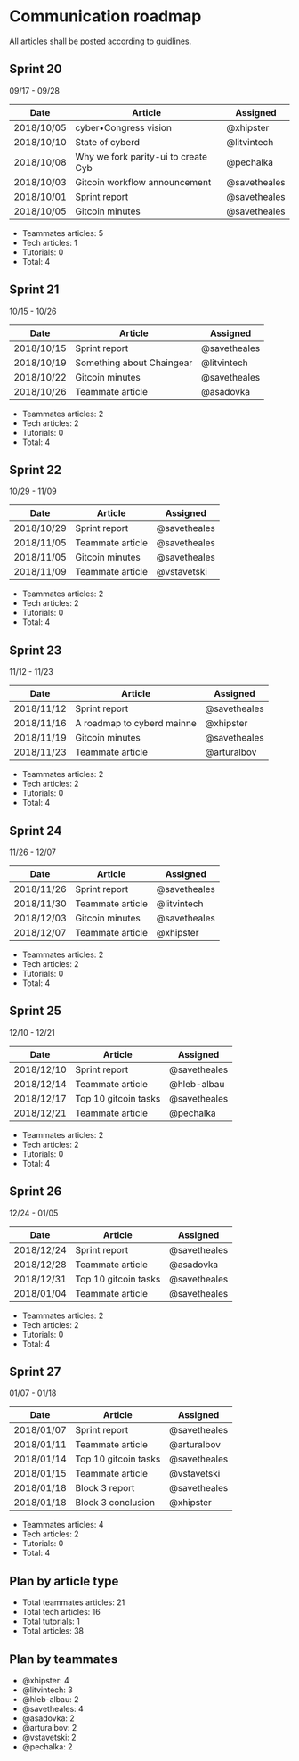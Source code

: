 # Communication roadmap

All articles shall be posted according to [guidlines](https://github.com/cybercongress/congress/tree/master/blog#blogs-posting-processes).



## Sprint 20  
09/17 - 09/28

Date        | Article                                                   | Assigned  
----------- | --------------------------------------------------------- | ---------
2018/10/05  | cyber•Congress vision                                     | @xhipster
2018/10/10  | State of cyberd                                           | @litvintech
2018/10/08  | Why we fork parity-ui to create Cyb                       | @pechalka
2018/10/03  | Gitcoin workflow announcement                             | @savetheales
2018/10/01  | Sprint report                                             | @savetheales
2018/10/05  | Gitcoin minutes                                           | @savetheales

- Teammates articles: 5
- Tech articles: 1
- Tutorials: 0
- Total: 4

## Sprint 21  
10/15 - 10/26

Date        | Article                                                   | Assigned  
----------- | --------------------------------------------------------- | ---------
2018/10/15  | Sprint report                                             | @savetheales
2018/10/19  | Something about Chaingear                                 | @litvintech
2018/10/22  | Gitcoin minutes                                           | @savetheales
2018/10/26  | Teammate article                                          | @asadovka

- Teammates articles: 2
- Tech articles: 2
- Tutorials: 0
- Total: 4

## Sprint 22  
10/29 - 11/09

Date        | Article                                                   | Assigned  
----------- | --------------------------------------------------------- | ---------
2018/10/29  | Sprint report                                             | @savetheales
2018/11/05  | Teammate article                                          | @savetheales
2018/11/05  | Gitcoin minutes                                           | @savetheales
2018/11/09  | Teammate article                                          | @vstavetski

- Teammates articles: 2
- Tech articles: 2
- Tutorials: 0
- Total: 4

## Sprint 23  
11/12 - 11/23

Date        | Article                                                   | Assigned  
----------- | --------------------------------------------------------- | ---------
2018/11/12  | Sprint report                                             | @savetheales
2018/11/16  | A roadmap to cyberd mainne                                | @xhipster
2018/11/19  | Gitcoin minutes                                           | @savetheales
2018/11/23  | Teammate article                                          | @arturalbov

- Teammates articles: 2
- Tech articles: 2
- Tutorials: 0
- Total: 4

## Sprint 24  
11/26 - 12/07

Date        | Article                                                   | Assigned  
----------- | --------------------------------------------------------- | ---------
2018/11/26  | Sprint report                                             | @savetheales
2018/11/30  | Teammate article                                          | @litvintech
2018/12/03  | Gitcoin minutes                                           | @savetheales
2018/12/07  | Teammate article                                          | @xhipster

- Teammates articles: 2
- Tech articles: 2
- Tutorials: 0
- Total: 4

## Sprint 25  
12/10 - 12/21

Date        | Article                                                   | Assigned  
----------- | --------------------------------------------------------- | ---------
2018/12/10  | Sprint report                                             | @savetheales
2018/12/14  | Teammate article                                          | @hleb-albau
2018/12/17  | Top 10 gitcoin tasks                                      | @savetheales
2018/12/21  | Teammate article                                          | @pechalka

- Teammates articles: 2
- Tech articles: 2
- Tutorials: 0
- Total: 4

## Sprint 26  
12/24 - 01/05

Date        | Article                                                   | Assigned  
----------- | --------------------------------------------------------- | ---------
2018/12/24  | Sprint report                                             | @savetheales
2018/12/28  | Teammate article                                          | @asadovka
2018/12/31  | Top 10 gitcoin tasks                                      | @savetheales
2018/01/04  | Teammate article                                          | @savetheales

- Teammates articles: 2
- Tech articles: 2
- Tutorials: 0
- Total: 4

## Sprint 27  
01/07 - 01/18

Date        | Article                                                   | Assigned  
----------- | --------------------------------------------------------- | ---------
2018/01/07  | Sprint report                                             | @savetheales
2018/01/11  | Teammate article                                          | @arturalbov
2018/01/14  | Top 10 gitcoin tasks                                      | @savetheales
2018/01/15  | Teammate article                                          | @vstavetski
2018/01/18  | Block 3 report                                            | @savetheales
2018/01/18  | Block 3 conclusion                                        | @xhipster

- Teammates articles: 4
- Tech articles: 2
- Tutorials: 0
- Total: 4

## Plan by article type
- Total teammates articles: 21
- Total tech articles: 16
- Total tutorials: 1
- Total articles: 38

## Plan by teammates
- @xhipster: 4
- @litvintech: 3
- @hleb-albau: 2
- @savetheales: 4
- @asadovka: 2
- @arturalbov: 2
- @vstavetski: 2
- @pechalka: 2
